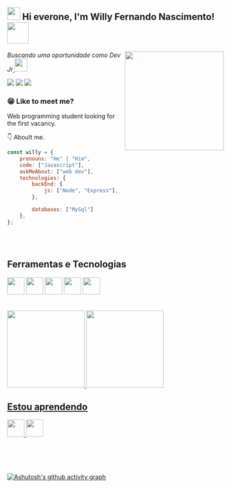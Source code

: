 <h2><img src="https://emojis.slackmojis.com/emojis/images/1531849430/4246/blob-sunglasses.gif?1531849430" width="30"/> Hi everone, I'm Willy Fernando Nascimento! <img src="https://media.giphy.com/media/12oufCB0MyZ1Go/giphy.gif" width="50"></h2>
<img align='right' src="https://media.giphy.com/media/Yfl7CS7vQqnebA69aH/giphy.gif" width="230">
<p><em>Buscando uma oportunidade como Dev Jr<a href="https://www.oneorigin.us/">
</a><img src="https://media.giphy.com/media/WUlplcMpOCEmTGBtBW/giphy.gif" width="30"> 
</em></p>

<div>
<a href="[https://www.instagram.com/willyfernandez51/](https://www.instagram.com/willyfernandez51/)" target="_blank"><img src="https://img.shields.io/badge/-Instagram-%23E4405F?style=for-the-badge&logo=instagram&logoColor=white" target="_blank"></a>
<a href = "mailto:willy27nasc@gmail.com"><img src="https://img.shields.io/badge/Gmail-D14836?style=for-the-badge&logo=gmail&logoColor=white" target="_blank"></a>
<a href="https://www.linkedin.com/in/seu-usuário-linkedln-aqui" target="_blank"><img src="https://img.shields.io/badge/-LinkedIn-%230077B5?style=for-the-badge&logo=linkedin&logoColor=white" target="_blank"></a>   
</div>

### 😁 Like to meet me?

Web programming student looking for the first vacancy.

👇 Aboult me. 

```javascript
const willy = {
    pronouns: "He" | "Him",
    code: ["Javascript"],
    askMeAbout: ["web dev"],
    technologies: {
        backEnd: {
            js: ["Node", "Express"],
        },

        databases: ["MySql"]
    },
};
```
<br>
<br>

## Ferramentas e Tecnologias
<div>
  <img src="https://cdn.jsdelivr.net/gh/devicons/devicon/icons/html5/html5-original.svg" width="40" height="40"/>
  <img src="https://cdn.jsdelivr.net/gh/devicons/devicon/icons/css3/css3-original.svg" width="40" height="40"/>
  <img src="https://cdn.jsdelivr.net/gh/devicons/devicon/icons/javascript/javascript-original.svg" width="40" height="40"/>
  <img src="https://cdn.jsdelivr.net/gh/devicons/devicon/icons/git/git-original.svg" width="40" height="40"/>
  <img src="https://cdn.jsdelivr.net/gh/devicons/devicon/icons/linux/linux-original.svg" width="40" height="40"/>      
</div>

<br>
<br>

<div>
<a href="https://github.com/will27nasc">
<img height="180em" src="https://github-readme-stats.vercel.app/api/top-langs/?username=will27nasc&layout=compact&langs_count=7&theme=tokyonight"/>
<img height="180em" src="https://github-readme-stats.vercel.app/api?username=will27nasc&show_icons=true&theme=tokyonight&include_all_commits=true&count_private=true"/>
</div>

## Estou aprendendo
<div>
  <img src="https://cdn.jsdelivr.net/gh/devicons/devicon/icons/wordpress/wordpress-plain.svg" width="40" height="40"/>
  <img src="https://cdn.jsdelivr.net/gh/devicons/devicon/icons/python/python-original.svg" width="40" height="40"/>     
</div>
<br>
<br>
<br>
<br>

[![Ashutosh's github activity graph](https://github-readme-activity-graph.vercel.app/graph?username=will27nasc&bg_color=000519&color=496dfd&line=4dff00&point=6689f5&area=true&hide_border=true)](https://github.com/ashutosh00710/github-readme-activity-graph)
